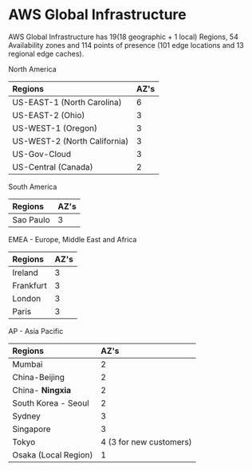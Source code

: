 # AWS Global Infrastructure



AWS Global Infrastructure has 19\(18 geographic + 1 local\) Regions, 54 Availability zones and 114 points of presence \(101 edge locations and 13 regional edge caches\). 



North America

| Regions | AZ's |
| :--- | :--- |
| US-EAST-1 \(North Carolina\) | 6 |
| US-EAST-2 \(Ohio\) | 3 |
| US-WEST-1 \(Oregon\) | 3 |
| US-WEST-2 \(North California\) | 3 |
| US-Gov-Cloud | 3 |
| US-Central \(Canada\) | 2 |



South America 

| Regions | AZ's |
| :--- | :--- |
| Sao Paulo | 3 |



EMEA - Europe, Middle East and Africa

| Regions | AZ's |
| :--- | :--- |
| Ireland | 3 |
| Frankfurt | 3 |
| London | 3 |
| Paris | 3 |



AP - Asia Pacific 

| Regions | AZ's |
| :--- | :--- |
| Mumbai | 2 |
| China-Beijing | 2 |
| China- **Ningxia** | 2 |
| South Korea - Seoul | 2 |
| Sydney | 3 |
| Singapore | 3 |
| Tokyo | 4 \(3 for new customers\) |
| Osaka \(Local Region\) | 1 |



